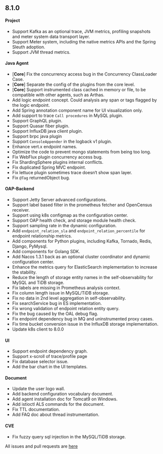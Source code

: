 8.1.0
------------------
#### Project
* Support Kafka as an optional trace, JVM metrics, profiling snapshots and meter system data transport layer.
* Support Meter system, including the native metrics APIs and the Spring Sleuth adoption.
* Support JVM thread metrics.  

#### Java Agent
* [**Core**] Fix the concurrency access bug in the Concurrency ClassLoader Case. 
* [**Core**] Separate the config of the plugins from the core level.
* [**Core**] Support instrumented class cached in memory or file, to be compatible with other agents, such as Arthas.
* Add logic endpoint concept. Could analysis any span or tags flagged by the logic endpoint.
* Add Spring annotation component name for UI visualization only.
* Add support to trace `Call procedures` in MySQL plugin.
* Support GraphQL plugin.
* Support Quasar fiber plugin.
* Support InfluxDB java client plugin.
* Support brpc java plugin
* Support `ConsoleAppender` in the logback v1 plugin.
* Enhance vert.x endpoint names.
* Optimize the code to prevent mongo statements from being too long.
* Fix WebFlux plugin concurrency access bug.
* Fix ShardingSphere plugins internal conflicts.
* Fix duplicated Spring MVC endpoint.
* Fix lettuce plugin sometimes trace doesn‘t show span layer. 
* Fix `@Tag` returnedObject bug.

#### OAP-Backend
* Support Jetty Server advanced configurations.
* Support label based filter in the prometheus fetcher and OpenCensus receiver.
* Support using k8s configmap as the configuration center.
* Support OAP health check, and storage module health check.
* Support sampling rate in the dynamic configuration.
* Add `endpoint_relation_sla` and `endpoint_relation_percentile` for endpoint relationship metrics.
* Add components for Python plugins, including Kafka, Tornado, Redis, Django, PyMysql.
* Add components for Golang SDK.
* Add Nacos 1.3.1 back as an optional cluster coordinator and dynamic configuration center.
* Enhance the metrics query for ElasticSearch implementation to increase the stability.
* Reduce the length of storage entity names in the self-observability for MySQL and TiDB storage.
* Fix labels are missing in Prometheus analysis context.
* Fix column length issue in MySQL/TiDB storage.
* Fix no data in 2nd level aggregation in self-observability. 
* Fix searchService bug in ES implementation.
* Fix wrong validation of endpoint relation entity query.
* Fix the bug caused by the OAL debug flag.
* Fix endpoint dependency bug in MQ and uninstrumented proxy cases.
* Fix time bucket conversion issue in the InfluxDB storage implementation.
* Update k8s client to 8.0.0

#### UI
* Support endpoint dependency graph.
* Support x-scroll of trace/profile page
* Fix database selector issue.
* Add the bar chart in the UI templates.

#### Document
* Update the user logo wall.
* Add backend configuration vocabulary document.
* Add agent installation doc for Tomcat9 on Windows.
* Add istioctl ALS commands for the document.
* Fix TTL documentation.
* Add FAQ doc about thread instrumentation.

#### CVE
* Fix fuzzy query sql injection in the MySQL/TiDB storage. 

All issues and pull requests are [here](https://github.com/apache/skywalking/milestone/52?closed=1)

